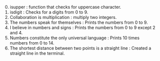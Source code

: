 0. isupper : function that checks for uppercase character.
1. isdigit : Checks for a digits from 0 to 9.
2. Collaboration is multiplication : multiply two integers.
3. The numbers speak for themselves : Prints the numbers from 0 to 9.
4. I believe in numbers and signs : Prints the numbers from 0 to 9 except 2 and 4.
5. Numbers constitute the only universal language : Prints 10 times numbers from 0 to 14.
6. The shortest distance between two points is a straight line : Created a straight line in the terminal.
